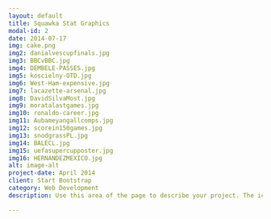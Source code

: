 ```yaml
---
layout: default
title: Squawka Stat Graphics
modal-id: 2
date: 2014-07-17
img: cake.png
img2: danialvescupfinals.jpg
img3: BBCvBBC.jpg
img4: DEMBELE-PASSES.jpg
img5: koscielny-OTD.jpg
img6: West-Ham-expensive.jpg
img7: lacazette-arsenal.jpg
img8: DavidSilvaMost.jpg
img9: moratalastgames.jpg
img10: ronaldo-career.jpg
img11: Aubameyangallcomps.jpg
img12: scorein150games.jpg
img13: snodgrassPL.jpg
img14: BALECL.jpg
img15: uefasupercupposter.jpg
img16: HERNANDEZMEXICO.jpg
alt: image-alt
project-date: April 2014
client: Start Bootstrap
category: Web Development
description: Use this area of the page to describe your project. The icon above is part of a free icon set by <a href="https://sellfy.com/p/8Q9P/jV3VZ/">Flat Icons</a>. On their website, you can download their free set with 16 icons, or you can purchase the entire set with 146 icons for only $12!

---
```

